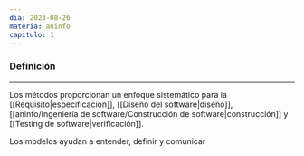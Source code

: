 ```yaml
---
dia: 2023-08-26
materia: aninfo
capitulo: 1
---
```

### Definición
---
Los métodos proporcionan un enfoque sistemático para la [[Requisito|especificación]], [[Diseño del software|diseño]], [[aninfo/Ingeniería de software/Construcción de software|construcción]] y [[Testing de software|verificación]].

Los modelos ayudan a entender, definir y comunicar